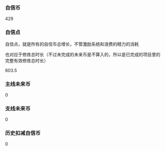 ### 自信币
429

### 自信点
自信点，就是所有的自信币总增长，不管激励系统和浪费的精力的消耗

也对应于修炼总时长（不过未完成的未来币是不算入的，所以是已完成的项目里的完整有效修炼总时长）

603.5

### 主线未来币
0

### 支线未来币
0

### 历史扣减自信币
0

